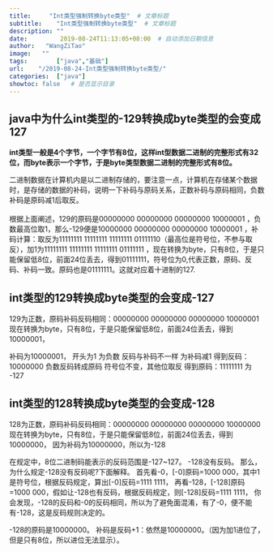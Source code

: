 ```yaml
---
title:     "Int类型强制转换byte类型"  # 文章标题
subtitle:    "Int类型强制转换byte类型"  # 文章标题
description: ""
date:         2019-08-24T11:13:05+08:00  # 自动添加日期信息
author:   "WangZiTao"
image:   ""
tags:        ["java","基础"]
url:    "/2019-08-24-Int类型强制转换byte类型/"
categories:  ["java"]
showtoc: false   # 是否显示目录
---
```


## java中为什么int类型的-129转换成byte类型的会变成127

**int类型一般是4个字节，一个字节有8位，这样int型数据二进制的完整形式有32位，而byte表示一个字节，于是byte类型数据二进制的完整形式有8位。**</br> 

二进制数据在计算机内是以二进制存储的，要注意一点，计算机在存储某个数据时，是存储的数据的补码，说明一下补码与原码关系，正数补码与原码相同，负数补码是原码减1后取反。
</br>  
根据上面阐述，129的原码是00000000 00000000 00000000 10000001 ，负数最高位取1，那么-129便是10000000 00000000 00000000 10000001 ，补码计算：取反为11111111 11111111 11111111 01111110（最高位是符号位，不参与取反），加1为11111111 11111111 11111111 01111111 ，现在转换为byte，只有8位，于是只能保留低8位，前面24位丢去，得到01111111，符号位为0,代表正数，原码、反码、补码一致。原码也是01111111。这就对应着十进制的127.

## int类型的129转换成byte类型的会变成-127

129为正数，原码补码反码相同：00000000 00000000 00000000 10000001
现在转换为byte，只有8位，于是只能保留低8位，前面24位丢去，得到10000001，

补码为10000001， 开头为1 为负数   反码与补码不一样  为补码减1  得到反码：10000000
负数反码转成原码  符号位不变，其他位取反 得到原码：11111111
为 -127

## int类型的128转换成byte类型的会变成-128 

128为正数，原码补码反码相同：00000000 00000000 00000000 10000000
现在转换为byte，只有8位，于是只能保留低8位，前面24位丢去，得到10000000，
因为补码为10000000，所以为-128

在规定中，8位二进制码能表示的反码范围是-127~127。
-128没有反码。
那么，为什么规定-128没有反码呢?下面解释。
首先看-0，[-0]原码=1000 000，其中1是符号位，根据反码规定，算出[-0]反码=1111 1111，
再看-128，[-128]原码=1000 000，假如让-128也有反码，根据反码规定，则[-128]反码=1111 1111，
你会发现，-128的反码和-0的反码相同，所以为了避免面混淆，有了-0，便不能有-128，这是反码规则决定的。

-128的原码是10000000。
补码是反码+1：依然是10000000。（因为加1进位了，但是只有8位，所以进位无法显示）。